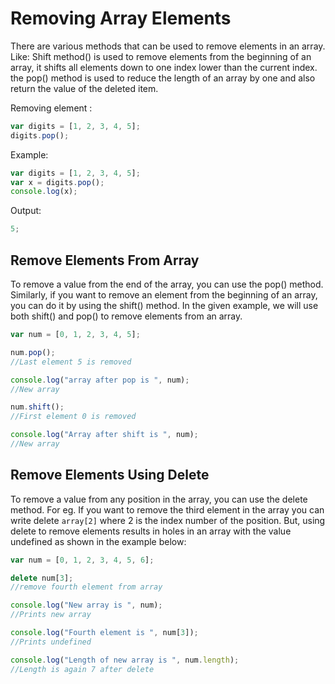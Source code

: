 # Removing Array Elements

There are various methods that can be used to remove elements in an array.
 Like: Shift method() is used to remove elements from the beginning of an array,
  it shifts all elements down to one index lower than the current index. 
  the pop() method is used to reduce the length of an array by one and also return the value of the deleted item.

Removing element :

```js
var digits = [1, 2, 3, 4, 5];
digits.pop();
```

Example:

```js
var digits = [1, 2, 3, 4, 5];
var x = digits.pop();
console.log(x);
```

Output:

```js
5;
```

## Remove Elements From Array

To remove a value from the end of the array, you can use the pop() method. Similarly, if you want to remove an element from the beginning of an array, you can do it by using the shift() method. In the given example, we will use both shift() and pop() to remove elements from an array.

```js
var num = [0, 1, 2, 3, 4, 5];

num.pop();
//Last element 5 is removed

console.log("array after pop is ", num);
//New array

num.shift();
//First element 0 is removed

console.log("Array after shift is ", num);
//New array
```

## Remove Elements Using Delete

To remove a value from any position in the array, you can use the delete method. For eg. If you want to remove the third element in the array you can write delete `array[2]` where 2 is the index number of the position. But, using delete to remove elements results in holes in an array with the value undefined as shown in the example below:

```js
var num = [0, 1, 2, 3, 4, 5, 6];

delete num[3];
//remove fourth element from array

console.log("New array is ", num);
//Prints new array

console.log("Fourth element is ", num[3]);
//Prints undefined

console.log("Length of new array is ", num.length);
//Length is again 7 after delete
```
